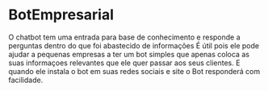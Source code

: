 # BotEmpresarial
O chatbot tem uma entrada para base de conhecimento e responde a perguntas dentro do que foi abastecido de informações
É útil pois ele pode ajudar a pequenas empresas a ter um bot simples que apenas coloca as suas informaçoes relevantes que ele quer passar aos seus clientes. E quando ele instala o bot em suas redes sociais e site o Bot responderá com facilidade.
